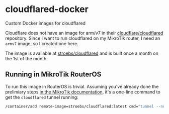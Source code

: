 # cloudflared-docker
Custom Docker images for cloudflared

Cloudflare does not have an image for arm/v7 in their [cloudflare/cloudflared](https://github.com/cloudflare/cloudflared) repository. Since I want to run cloudflared on my MikroTik router, I need an `armv7` image, so I created one here.  

The image is available at [stroebs/cloudflared](https://hub.docker.com/r/stroebs/cloudflared) and is built once a month on the 1st of the month.

## Running in MikroTik RouterOS

To run this image in RouterOS is trivial. Assuming you've already done the prelimiary steps [in the MikroTik documentation](https://help.mikrotik.com/docs/display/ROS/Container), it's a one-line command to get the `cloudflared` tunnel running:

```bash
/container/add remote-image=stroebs/cloudflared:latest cmd="tunnel --no-autoupdate run --token <token>" interface=veth1
```
